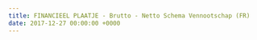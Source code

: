 ```yaml
---
title: FINANCIEEL PLAATJE - Brutto - Netto Schema Vennootschap (FR)
date: 2017-12-27 00:00:00 +0000
---
```

